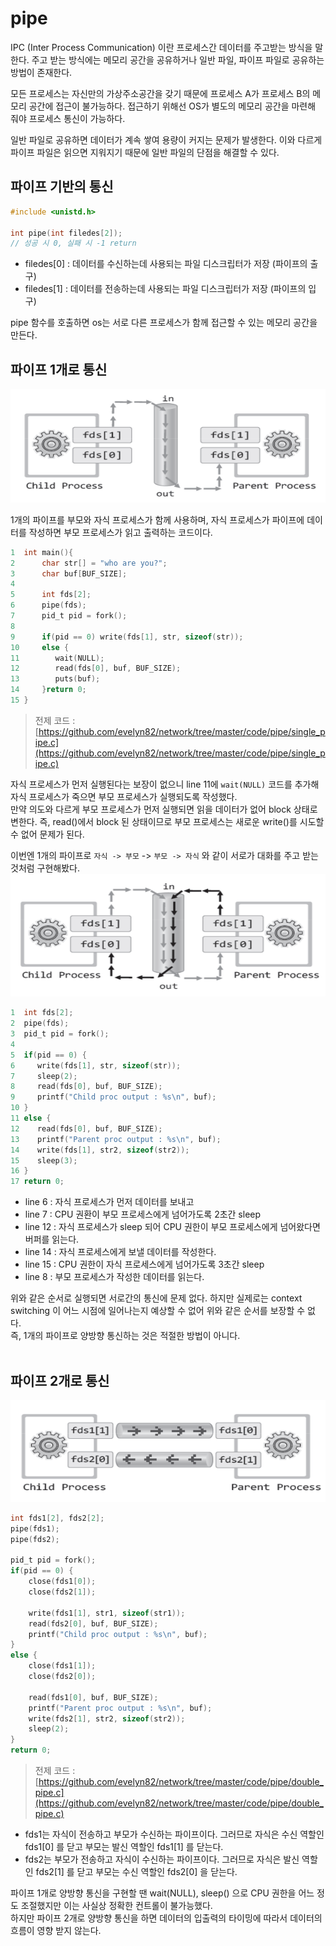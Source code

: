 # pipe

IPC (Inter Process Communication) 이란 프로세스간 데이터를 주고받는 방식을 말한다. 주고 받는 방식에는 메모리 공간을 공유하거나 일반 파일, 파이프 파일로 공유하는 방법이 존재한다.<br>

모든 프로세스는 자신만의 가상주소공간을 갖기 때문에 프로세스 A가 프로세스 B의 메모리 공간에 접근이 불가능하다. 접근하기 위해선 OS가 별도의 메모리 공간을 마련해 줘야 프로세스 통신이 가능하다.<br>

일반 파일로 공유하면 데이터가 계속 쌓여 용량이 커지는 문제가 발생한다. 이와 다르게 파이프 파일은 읽으면 지워지기 때문에 일반 파일의 단점을 해결할 수 있다.<br>

## 파이프 기반의 통신

```c
#include <unistd.h>

int pipe(int filedes[2]);
// 성공 시 0, 실패 시 -1 return
```

- filedes[0] : 데이터를 수신하는데 사용되는 파일 디스크립터가 저장 (파이프의 출구)
- filedes[1] : 데이터를 전송하는데 사용되는 파일 디스크립터가 저장 (파이프의 입구)

pipe 함수를 호출하면 os는 서로 다른 프로세스가 함께 접근할 수 있는 메모리 공간을 만든다.<br>

## 파이프 1개로 통신

![png](/_img/single_pipe.png) <br>

1개의 파이프를 부모와 자식 프로세스가 함께 사용하며, 자식 프로세스가 파이프에 데이터를 작성하면 부모 프로세스가 읽고 출력하는 코드이다.<br>

```c
1  int main(){
2      char str[] = "who are you?";
3      char buf[BUF_SIZE];
4
5      int fds[2];
6      pipe(fds);
7      pid_t pid = fork();
8
9      if(pid == 0) write(fds[1], str, sizeof(str));
10     else {
11        wait(NULL);
12        read(fds[0], buf, BUF_SIZE);
13        puts(buf);
14     }return 0;
15 }
```
> 전제 코드 : [https://github.com/evelyn82/network/tree/master/code/pipe/single_pipe.c](https://github.com/evelyn82/network/tree/master/code/pipe/single_pipe.c)

자식 프로세스가 먼저 실행된다는 보장이 없으니 line 11에 ```wait(NULL)``` 코드를 추가해 자식 프로세스가 죽으면 부모 프로세스가 실행되도록 작성했다.<br>
만약 의도와 다르게 부모 프로세스가 먼저 실행되면 읽을 데이터가 없어 block 상태로 변한다. 즉, read()에서 block 된 상태이므로 부모 프로세스는 새로운 write()를 시도할 수 없어 문제가 된다.<br>


이번엔 1개의 파이프로 ```자식 -> 부모``` -> ```부모 -> 자식``` 와 같이 서로가 대화를 주고 받는 것처럼 구현해봤다.<br>
![png](/_img/single_pipe_issue.png) <br>
```c
1  int fds[2];
2  pipe(fds);
3  pid_t pid = fork();
4
5  if(pid == 0) {
6     write(fds[1], str, sizeof(str));
7     sleep(2);
8     read(fds[0], buf, BUF_SIZE);
9     printf("Child proc output : %s\n", buf);
10 }
11 else {
12    read(fds[0], buf, BUF_SIZE);
13    printf("Parent proc output : %s\n", buf);
14    write(fds[1], str2, sizeof(str2));
15    sleep(3);
16 }
17 return 0;
```

- line 6 : 자식 프로세스가 먼저 데이터를 보내고
- line 7 : CPU 권환이 부모 프로세스에게 넘어가도록 2초간 sleep
- line 12 : 자식 프로세스가 sleep 되어 CPU 권한이 부모 프로세스에게 넘어왔다면 버퍼를 읽는다.
- line 14 : 자식 프로세스에게 보낼 데이터를 작성한다.
- line 15 : CPU 권한이 자식 프로세스에게 넘어가도록 3초간 sleep
- line 8 : 부모 프로세스가 작성한 데이터를 읽는다.

위와 같은 순서로 실행되면 서로간의 통신에 문제 없다. 하지만 실제로는 context switching 이 어느 시점에 일어나는지 예상할 수 없어 위와 같은 순서를 보장할 수 없다.<br>
즉, 1개의 파이프로 양방향 통신하는 것은 적절한 방법이 아니다.<br><br>

## 파이프 2개로 통신

![png](/_img/double_pipe.png)<br>

```c
int fds1[2], fds2[2];
pipe(fds1);
pipe(fds2);

pid_t pid = fork();
if(pid == 0) {
    close(fds1[0]);
    close(fds2[1]);

    write(fds1[1], str1, sizeof(str1));
    read(fds2[0], buf, BUF_SIZE);
    printf("Child proc output : %s\n", buf);
}
else {
    close(fds1[1]);
    close(fds2[0]);

    read(fds1[0], buf, BUF_SIZE);
    printf("Parent proc output : %s\n", buf);
    write(fds2[1], str2, sizeof(str2));
    sleep(2);
}
return 0;
```
> 전제 코드 : [https://github.com/evelyn82/network/tree/master/code/pipe/double_pipe.c](https://github.com/evelyn82/network/tree/master/code/pipe/double_pipe.c)

- fds1는 자식이 전송하고 부모가 수신하는 파이프이다. 그러므로 자식은 수신 역할인 fds1[0] 를 닫고 부모는 발신 역할인 fds1[1] 를 닫는다.
- fds2는 부모가 전송하고 자식이 수신하는 파이프이다. 그러므로 자식은 발신 역할인 fds2[1] 를 닫고 부모는 수신 역할인 fds2[0] 을 닫는다.

파이프 1개로 양방향 통신을 구현할 땐 wait(NULL), sleep() 으로 CPU 권한을 어느 정도 조절했지만 이는 사실상 정확한 컨트롤이 불가능했다.<br>
하지만 파이프 2개로 양방향 통신을 하면 데이터의 입출력의 타이밍에 따라서 데이터의 흐름이 영향 받지 않는다.<br>
